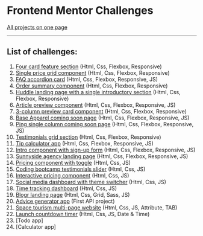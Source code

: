 # Frontend Mentor Challenges
[All projects on one page](https://happy-swanson-6b9ae4.netlify.app/)

---

## List of challenges:

1. [Four card feature section](https://happy-swanson-6b9ae4.netlify.app/four-card-feature-section-master/index.html) (Html, Css, Flexbox, Responsive)
2. [Single price grid component](https://happy-swanson-6b9ae4.netlify.app/single-price-grid-component-master/index.html) (Html, Css, Flexbox, Responsive)
3. [FAQ accordion card](https://happy-swanson-6b9ae4.netlify.app/faq-accordion-card-main/index.html) (Html, Css, Flexbox, Responsive, JS)
4. [Order summary component](https://happy-swanson-6b9ae4.netlify.app/order-summary-component-main/index.html) (Html, Css, Flexbox, Responsive)
5. [Huddle landing page with a single introductory section](https://happy-swanson-6b9ae4.netlify.app/huddle-landing-page-with-single-introductory-section-master/index.html) (Html, Css, Flexbox, Responsive)
6. [Article preview component](https://happy-swanson-6b9ae4.netlify.app/article-preview-component-master/index.html) (Html, Css, Flexbox, Responsive, JS)
7. [3-column preview card component](https://happy-swanson-6b9ae4.netlify.app/3-column-preview-card-component-main/index.html) (Html, Css, Flexbox, Responsive)
8. [Base Apparel coming soon page](https://happy-swanson-6b9ae4.netlify.app/base-apparel-coming-soon-master/index.html) (Html, Css, Flexbox, Responsive, JS)
9. [Ping single column coming soon page](https://happy-swanson-6b9ae4.netlify.app/ping-coming-soon-page-master/index.html) (Html, Css, Flexbox, Responsive, JS)
10. [Testimonials grid section](https://happy-swanson-6b9ae4.netlify.app/testimonials-grid-section-main/index.html) (Html, Css, Flexbox, Responsive)
11. [Tip calculator app](https://happy-swanson-6b9ae4.netlify.app/tip-calculator-app-main/index.html) (Html, Css, Flexbox, Responsive, JS)
12. [Intro component with sign-up form](https://happy-swanson-6b9ae4.netlify.app/intro-component-with-signup-form-master/index.html) (Html, Css, Flexbox, Responsive, JS)
13. [Sunnyside agency landing page](https://happy-swanson-6b9ae4.netlify.app/sunnyside-agency-landing-page-main/index.html) (Html, Css, Flexbox, Responsive, JS)
14. [Pricing component with toggle](https://happy-swanson-6b9ae4.netlify.app/pricing-component-with-toggle-master/index.html) (Html, Css, JS)
15. [Coding bootcamp testimonials slider](https://happy-swanson-6b9ae4.netlify.app/coding-bootcamp-testimonials-slider-master/index.html) (Html, Css, JS)
16. [Interactive pricing component](https://happy-swanson-6b9ae4.netlify.app/interactive-pricing-component-main/index.html) (Html, Css, JS)
17. [Social media dashboard with theme switcher](https://happy-swanson-6b9ae4.netlify.app/social-media-dashboard-with-theme-switcher-master/index.html) (Html, Css, JS)
18. [Time tracking dashboard](https://happy-swanson-6b9ae4.netlify.app/time-tracking-dashboard-main/index.html) (Html, Css, JS)
19. [Blogr landing page](https://happy-swanson-6b9ae4.netlify.app/blogr-landing-page-main/index.html) (Html, Css, Grid, Sass, JS)
20. [Advice generator app](https://happy-swanson-6b9ae4.netlify.app/advice-generator-app-main/index.html) (First API project)
21. [Space tourism multi-page website](https://happy-swanson-6b9ae4.netlify.app/space-tourism-website-main/index.html) (Html, Css, JS, Attribute, TAB)
22. [Launch countdown timer](https://happy-swanson-6b9ae4.netlify.app/launch-countdown-timer-main/index.html) (Html, Css, JS, Date & Time)
23. [Todo app]
24. [Calculator app]
